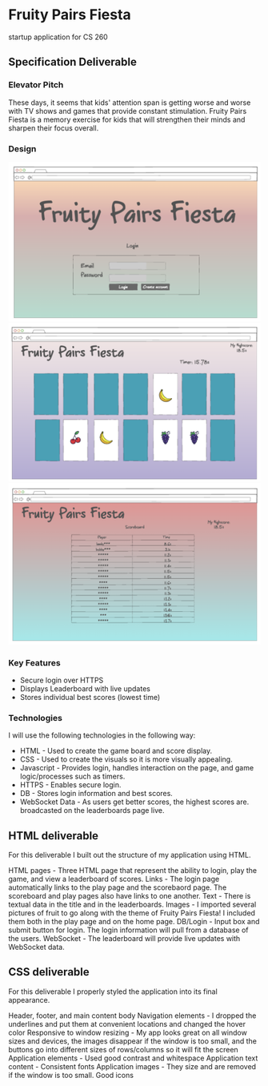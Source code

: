 # Fruity Pairs Fiesta
startup application for CS 260
## Specification Deliverable
### Elevator Pitch
These days, it seems that kids' attention span is getting worse and worse with TV shows and games that provide constant stimulation. Fruity Pairs Fiesta is a memory exercise for kids that will strengthen their minds and sharpen their focus overall.
### Design
![Mock](FruityPairsHome.png)
![Mock](FruityPairsGame.png)
![Mock](FruityPairsLeaderboard.png)
### Key Features
- Secure login over HTTPS
- Displays Leaderboard with live updates
- Stores individual best scores (lowest time)
### Technologies
I will use the following technologies in the following way:
- HTML - Used to create the game board and score display.
- CSS - Used to create the visuals so it is more visually appealing.
- Javascript - Provides login, handles interaction on the page, and game logic/processes such as timers.
- HTTPS - Enables secure login.
- DB - Stores login information and best scores.
- WebSocket Data - As users get better scores, the highest scores are. broadcasted on the leaderboards page live.

## HTML deliverable
For this deliverable I built out the structure of my application using HTML.

HTML pages - Three HTML page that represent the ability to login, play the game, and view a leaderboard of scores.
Links - The login page automatically links to the play page and the scorebaord page. The scoreboard and play pages also have links to one another.
Text - There is textual data in the title and in the leaderboards.
Images - I imported several pictures of fruit to go along with the theme of Fruity Pairs Fiesta! I included them both in the play page and on the home page.
DB/Login - Input box and submit button for login. The login information will pull from a database of the users.
WebSocket - The leaderboard will provide live updates with WebSocket data.

## CSS deliverable
For this deliverable I properly styled the application into its final appearance.

Header, footer, and main content body
Navigation elements - I dropped the underlines and put them at convenient locations and changed the hover color
Responsive to window resizing - My app looks great on all window sizes and devices, the images disappear if the window is too small, and the buttons go into different sizes of rows/columns so it will fit the screen
Application elements - Used good contrast and whitespace
Application text content - Consistent fonts
Application images - They size and are removed if the window is too small. Good icons
